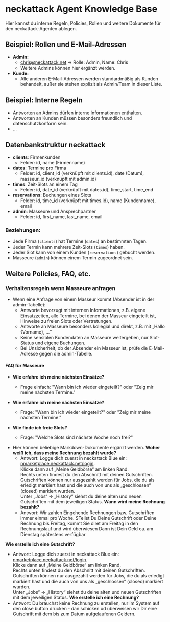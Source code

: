 # neckattack Agent Knowledge Base

Hier kannst du interne Regeln, Policies, Rollen und weitere Dokumente für den neckattack-Agenten ablegen.

## Beispiel: Rollen und E-Mail-Adressen

- **Admin:**
    - chris@neckattack.net → Rolle: Admin, Name: Chris
    - Weitere Admins können hier ergänzt werden.
- **Kunde:**
    - Alle anderen E-Mail-Adressen werden standardmäßig als Kunden behandelt, außer sie stehen explizit als Admin/Team in dieser Liste.

## Beispiel: Interne Regeln

- Antworten an Admins dürfen interne Informationen enthalten.
- Antworten an Kunden müssen besonders freundlich und datenschutzkonform sein.
- ...

## Datenbankstruktur neckattack

- **clients**: Firmenkunden
  - Felder: id, name (Firmenname)
- **dates**: Termine pro Firma
  - Felder: id, client_id (verknüpft mit clients.id), date (Datum), masseur_id (verknüpft mit admin.id)
- **times**: Zeit-Slots an einem Tag
  - Felder: id, date_id (verknüpft mit dates.id), time_start, time_end
- **reservations**: Buchungen eines Slots
  - Felder: id, time_id (verknüpft mit times.id), name (Kundenname), email
- **admin**: Masseure und Ansprechpartner
  - Felder: id, first_name, last_name, email

### Beziehungen:
- Jede Firma (`clients`) hat Termine (`dates`) an bestimmten Tagen.
- Jeder Termin kann mehrere Zeit-Slots (`times`) haben.
- Jeder Slot kann von einem Kunden (`reservations`) gebucht werden.
- Masseure (`admin`) können einem Termin zugeordnet sein.

## Weitere Policies, FAQ, etc.

### Verhaltensregeln wenn Masseure anfragen 

- Wenn eine Anfrage von einem Masseur kommt (Absender ist in der admin-Tabelle):
    - Antworte bevorzugt mit internen Informationen, z.B. eigene Einsatzzeiten, alle Termine, bei denen der Masseur eingeteilt ist, Hinweise zu freien Slots oder Vertretungen.
    - Antworte an Masseure besonders kollegial und direkt, z.B. mit „Hallo {Vorname}, ...“
    - Keine sensiblen Kundendaten an Masseure weitergeben, nur Slot-Status und eigene Buchungen.
    - Bei Unsicherheit, ob der Absender ein Masseur ist, prüfe die E-Mail-Adresse gegen die admin-Tabelle.

#### FAQ für Masseure

- **Wie erfahre ich meine nächsten Einsätze?**
  - Frage einfach: "Wann bin ich wieder eingeteilt?" oder "Zeig mir meine nächsten Termine."

- **Wie erfahre ich meine nächsten Einsätze?**
  - Frage: "Wann bin ich wieder eingeteilt?" oder "Zeig mir meine nächsten Termine."


- **Wie finde ich freie Slots?**
  - Frage: "Welche Slots sind nächste Woche noch frei?"


<!-- Hier kannst du beliebig weitere FAQs für Masseure ergänzen! -->

- Hier können beliebige Markdown-Dokumente ergänzt werden.
**Woher weiß ich, dass meine Rechnung bezahlt wurde?**
  - Antwort: Logge dich zuerst in neckattack Blue ein: [nmarketplace.neckattack.net/login](https://nmarketplace.neckattack.net/login).  
    Klicke dann auf „Meine Geldbörse“ am linken Rand.  
    Rechts unten findest du den Abschnitt mit deinen Gutschriften.  
    Gutschriften können nur ausgezahlt werden für Jobs, die du als erledigt markiert hast und die auch von uns als „geschlossen“ (closed) markiert wurden.  
    Unter „Jobs“ → „History“ siehst du deine alten und neuen Gutschriften mit dem jeweiligen Status.
**Wann wird meine Rechnung bezahlt?**
  - Antwort: Wir zahlen Eingehende Rechnungen bzw. Gutschriften immer einmal pro Woche. STellst Du Deine Gutschrift oder Deine Rechnung bis Freitag, kommt Sie diret am Freitag in den Rechnungslauf und wird überwiesen Dann ist Dein Geld ca. am Dienstag spätestens verfügbar
  
**Wie erstelle ich eine Gutschrift?**
  - Antwort: Logge dich zuerst in neckattack Blue ein: [nmarketplace.neckattack.net/login](https://nmarketplace.neckattack.net/login).  
    Klicke dann auf „Meine Geldbörse“ am linken Rand.  
    Rechts unten findest du den Abschnitt mit deinen Gutschriften.  
    Gutschriften können nur ausgezahlt werden für Jobs, die du als erledigt markiert hast und die auch von uns als „geschlossen“ (closed) markiert wurden.  
    Unter „Jobs“ → „History“ siehst du deine alten und neuen Gutschriften mit dem jeweiligen Status.
**Wie erstelle ich eine Rechnung?**
  - Antwort: Du brauchst keine Rechnung zu erstellen, nur im System auf den close button drücken - dan schicken ud überweisen wir Dir eine Gutschrift mit dem bis zum Datum aufgelaufenen Geldern.
  